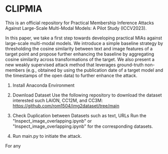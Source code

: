 # CLIPMIA
This is an official repository for Practical Membership Inference Attacks Against Large-Scale Multi-Modal Models: A Pilot Study (ICCV2023).

In this paper, we take a first step towards developing practical MIAs against large-scale multi-modal models.
We introduce a simple baseline strategy by thresholding the cosine similarity between text and image features of a target point and propose further enhancing the baseline by aggregating
cosine similarity across transformations of the target. We also present a new weakly supervised attack method that leverages ground-truth non-members (e.g., obtained by using the publication date of a target model and the timestamps of the open data) to further enhance the attack.

1. Install Anaconda Environment
  
2. Download Dataset
   Use the following repository to download the dataset interested such LAION, CC12M, and CC3M: https://github.com/rom1504/img2dataset/tree/main

3. Check Duplication between Datasets such as text, URLs
   Run the "Inspect_image_overlapping.ipynb" or "Inspect_image_overlapping.ipynb" for the corresponding datasets.

4. Run main.py to initiate the attack.


For any 
